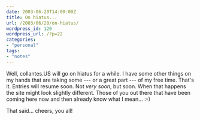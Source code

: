 ```yaml
---
date: 2003-06-20T14:00:00Z
title: On hiatus...
url: /2003/06/20/on-hiatus/
wordpress_id: 120
wordpress_url: /?p=22
categories:
- "personal"
tags:
- "notes"
---
```


Well, collantes.US will go on hiatus for a while. I have some other things on my hands that are taking some --- or a great part --- of my free time. That's it. Entries will resume soon. Not <em>very soon</em>, but soon. When that happens the site might look slightly different. Those of you out there that have been coming here now and then already know what I mean... :-)

That said... cheers, you all!
